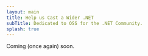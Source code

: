 ```yaml
---
layout: main
title: Help us Cast a Wider .NET
subTitle: Dedicated to OSS for the .NET Community.
splash: true
---
```


Coming (once again) soon.
